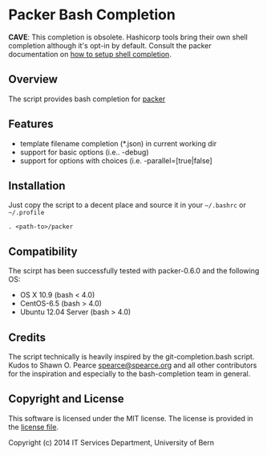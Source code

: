 # Packer Bash Completion

**CAVE**: This completion is obsolete. Hashicorp tools bring their own shell
completion although it's opt-in by default. Consult the packer documentation on
[how to setup shell
completion](https://developer.hashicorp.com/packer/docs/commands#autocompletion).

## Overview

The script provides bash completion for [packer](http://www.packer.io)

## Features

* template filename completion (*.json) in current working dir
* support for basic options (i.e.. -debug)
* support for options with choices (i.e. -parallel=[true|false]

## Installation

Just copy the script to a decent place and source it in your `~/.bashrc` or `~/.profile`

    . <path-to>/packer

## Compatibility

The scirpt has been successfully tested with packer-0.6.0 and the
following OS:

- OS X 10.9 (bash < 4.0)
- CentOS-6.5 (bash > 4.0)
- Ubuntu 12.04 Server (bash > 4.0)

## Credits

The script technically is heavily inspired by the git-completion.bash
script. Kudos to Shawn O. Pearce <spearce@spearce.org> and all other
contributors for the inspiration and especially to the bash-completion
team in general.

## Copyright and License

This software is licensed under the MIT license. The license is provided in the [license file](https://github.com/mrolli/packer-bash-completion/blob/master/LICENSE).

Copyright (c) 2014 IT Services Department, University of Bern
